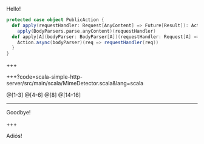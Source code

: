 Hello!

```scala
protected case object PublicAction {
  def apply(requestHandler: Request[AnyContent] => Future[Result]): Action[AnyContent] =
    apply(BodyParsers.parse.anyContent)(requestHandler)
  def apply[A](bodyParser: BodyParser[A])(requestHandler: Request[A] => Future[Result]): Action[A] = {
    Action.async(bodyParser)(req => requestHandler(req))
  }
}
```

+++

+++?code=scala-simple-http-server/src/main/scala/MimeDetector.scala&lang=scala

@[1-3] 
@[4-6] 
@[8] 
@[14-16]

---

Goodbye!

+++

Adiós!
